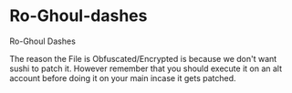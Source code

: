 # Ro-Ghoul-dashes
Ro-Ghoul Dashes

The reason the File is Obfuscated/Encrypted is because we don't want sushi to patch it.
However remember that you should execute it on an alt account before doing it on your main incase it gets patched.
